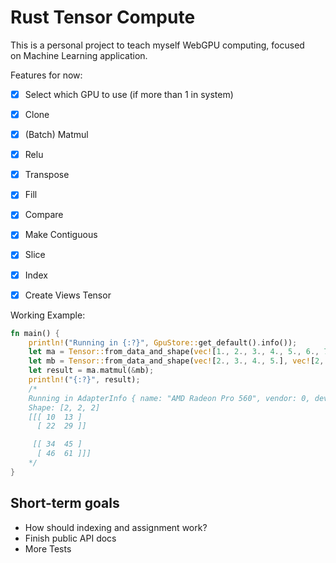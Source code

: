 
# Rust Tensor Compute   

This is a personal project to teach myself WebGPU computing, focused   
on Machine Learning application.  

Features for now:

- [X] Select which GPU to use (if more than 1 in system)
- [X] Clone
- [X] (Batch) Matmul
- [X] Relu
- [X] Transpose
- [X] Fill
- [X] Compare
- [X] Make Contiguous
- [X] Slice
- [X] Index
- [X] Create Views Tensor


Working Example:  
  
```Rust  
fn main() {
    println!("Running in {:?}", GpuStore::get_default().info());
    let ma = Tensor::from_data_and_shape(vec![1., 2., 3., 4., 5., 6., 7., 8.], vec![2, 2, 2]);
    let mb = Tensor::from_data_and_shape(vec![2., 3., 4., 5.], vec![2, 2]);
    let result = ma.matmul(&mb);
    println!("{:?}", result);
    /*
    Running in AdapterInfo { name: "AMD Radeon Pro 560", vendor: 0, device: 0, device_type: DiscreteGpu, backend: Metal }
    Shape: [2, 2, 2]
    [[[ 10  13 ]
      [ 22  29 ]]

     [[ 34  45 ]
      [ 46  61 ]]]
    */
}
```

## Short-term goals

- How should indexing and assignment work?
- Finish public API docs
- More Tests
